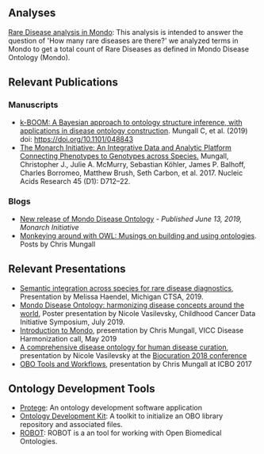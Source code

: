---
---
## Analyses

[Rare Disease analysis in Mondo](https://monarch-initiative.github.io/mondo/pages/analysis/): This analysis is intended to answer the question of 'How many rare diseases are there?' we analyzed terms in Mondo to get a total count of Rare Diseases as defined in Mondo Disease Ontology (Mondo).

## Relevant Publications

### Manuscripts

- [k-BOOM: A Bayesian approach to ontology structure inference, with applications in disease ontology construction](https://www.biorxiv.org/content/10.1101/048843v3). Mungall C, et al. (2019) doi: https://doi.org/10.1101/048843
- [The Monarch Initiative: An Integrative Data and Analytic Platform Connecting Phenotypes to Genotypes across Species.](https://academic.oup.com/nar/article/45/D1/D712/2605791) Mungall, Christopher J., Julie A. McMurry, Sebastian Köhler, James P. Balhoff, Charles Borromeo, Matthew Brush, Seth Carbon, et al. 2017.  Nucleic Acids Research 45 (D1): D712–22.

### Blogs
- [New release of Mondo Disease Ontology](https://medium.com/@MonarchInit/new-release-of-mondo-disease-ontology-9a48521353e3) - _Published June 13, 2019, Monarch Initiative_
- [Monkeying around with OWL: Musings on building and using ontologies](https://douroucouli.wordpress.com/). Posts by Chris Mungall

## Relevant Presentations
- [Semantic integration across species for rare disease diagnostics](https://docs.google.com/presentation/d/1PADYOYOLmYjJh1k3lVR7j9TQHKpgJb6n_OERTgy5M6U/edit#slide=id.g61762ceb2f_0_0), Presentation by Melissa Haendel, Michigan CTSA, 2019.
- [Mondo Disease Ontology: harmonizing disease concepts around the world](https://figshare.com/articles/Mondo_Disease_Ontology_harmonizing_disease_concepts_around_the_world/8980037), Poster presentation by Nicole Vasilevsky, Childhood Cancer Data Initiative Symposium, July 2019.
- [Introduction to Mondo](https://docs.google.com/presentation/d/1P6UTsMPt-FYrdMTuUCiS2AsnLAeRAdqNQVcbVavXibM/edit#slide=id.p1), presentation by Chris Mungall, VICC Disease Harmonization call, May 2019
- [A comprehensive disease ontology for human disease curation](https://figshare.com/articles/A_comprehensive_disease_ontology_for_human_disease_curation/6141551/1), presentation by Nicole Vasilevsky at the [Biocuration 2018 conference](http://biocuration2018.cn/biocuration2018/)
- [OBO Tools and Workflows](https://docs.google.com/presentation/d/1JPAaDl6Nitxet9NVqWI30eIygcerYAjdMIGmxbRtIn0/edit#slide=id.p), presentation by Chris Mungall at ICBO 2017

## Ontology Development Tools

- [Protege](https://protege.stanford.edu/): An ontology development software application
- [Ontology Development Kit](https://github.com/INCATools/ontology-development-kit): A toolkit to initialize an OBO library repository and associated files.
- [ROBOT](http://robot.obolibrary.org/): ROBOT is a an tool for working with Open Biomedical Ontologies.


